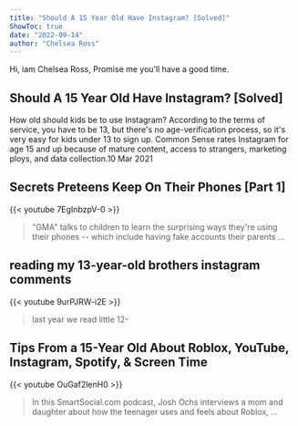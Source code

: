 ```yaml
---
title: "Should A 15 Year Old Have Instagram? [Solved]"
ShowToc: true 
date: "2022-09-14"
author: "Chelsea Ross" 
---
```


Hi, iam Chelsea Ross, Promise me you’ll have a good time.
## Should A 15 Year Old Have Instagram? [Solved]
How old should kids be to use Instagram? According to the terms of service, you have to be 13, but there's no age-verification process, so it's very easy for kids under 13 to sign up. Common Sense rates Instagram for age 15 and up because of mature content, access to strangers, marketing ploys, and data collection.10 Mar 2021

## Secrets Preteens Keep On Their Phones [Part 1]
{{< youtube 7EgInbzpV-0 >}}
>"GMA" talks to children to learn the surprising ways they're using their phones -- which include having fake accounts their parents ...

## reading my 13-year-old brothers instagram comments
{{< youtube 9urPJRW-i2E >}}
>last year we read little 12-

## Tips From a 15-Year Old About Roblox, YouTube, Instagram, Spotify, & Screen Time
{{< youtube OuGaf2lenH0 >}}
>In this SmartSocial.com podcast, Josh Ochs interviews a mom and daughter about how the teenager uses and feels about Roblox, ...

